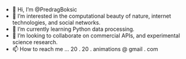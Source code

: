 - 👋 Hi, I’m @PredragBoksic
- 👀 I’m interested in the computational beauty of nature, internet technologies, and social networks.
- 🌱 I’m currently learning Python data processing.
- 💞️ I’m looking to collaborate on commercial APIs, and experimental science research.
- 📫 How to reach me ... 20 . 20 . animations @ gmail . com

<!---
PredragBoksic/PredragBoksic is a ✨ special ✨ repository because its `README.md` (this file) appears on your GitHub profile.
You can click the Preview link to take a look at your changes.
--->
